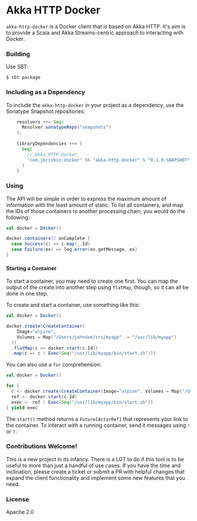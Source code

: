 # Akka HTTP Docker 

`akka-http-docker` is a Docker client that is based on Akka HTTP. It's aim is to provide a Scala and Akka Streams-centric approach to interacting with Docker.

### Building

Use SBT:

    $ sbt package
    
### Including as a Dependency

To include the `akka-http-docker` in your project as a dependency, use the Sonatype Snapshot repositories:

```scala
    resolvers ++= Seq(
      Resolver.sonatypeRepo("snapshots")
    ),
    
    libraryDependencies ++= {
      Seq(
        // Akka HTTP Docker
        "com.jbrisbin.docker" %% "akka-http-docker" % "0.1.0-SNAPSHOT"
      )
    }
```
    
### Using

The API will be simple in order to express the maximum amount of information with the least amount of static. To list all containers, and map the IDs of those containers to another processing chain, you would do the following:

```scala
val docker = Docker()

docker.containers() onComplete {
  case Success(c) => c.map(_.Id)
  case Failure(ex) => log.error(ex.getMessage, ex)
}
```

#### Starting a Container

To start a container, you may need to create one first. You can map the output of the create into another step using `flatMap`, though, so it can all be done in one step.

To create and start a container, use something like this:

```scala
val docker = Docker()

docker.create(CreateContainer(
    Image="alpine", 
    Volumes = Map("/Users/johndoe/src/myapp" -> "/usr/lib/myapp")
  ))
  .flatMap(c => docker.start(c.Id))
  .map(c => c ! Exec(Seq("/usr/lib/myapp/bin/start.sh")))
```

You can also use a `for` comprehension:

```scala
val docker = Docker()

for {
  c <- docker.create(CreateContainer(Image="alpine", Volumes = Map("/Users/johndoe/src/myapp" -> "/usr/lib/myapp")))
  ref <- docker.start(c.Id)
  exec <- ref ! Exec(Seq("/usr/lib/myapp/bin/start.sh"))
} yield exec
```

The `start()` method returns a `Future[ActorRef]` that represents your link to the container. To interact with a running container, send it messages using `!` or `?`.

### Contributions Welcome!

This is a new project in its infancy. There is a LOT to do if this tool is to be useful to more than just a handful of use cases. If you have the time and inclination, please create a ticket or submit a PR with helpful changes that expand the client functionality and implement some new features that you need.

### License

Apache 2.0
